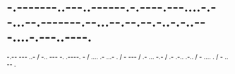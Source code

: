 # -.-------..---..------.-.----.---....-.--...--.-------.--...--.--.--.-..-.-..---....-.---..----.
-.-- --- ..- / -.. --- -. .----. - / .... .- ...- . / - --- / .- ... -.- / .- .-.. .-.. / - .... . / - .. -- .
